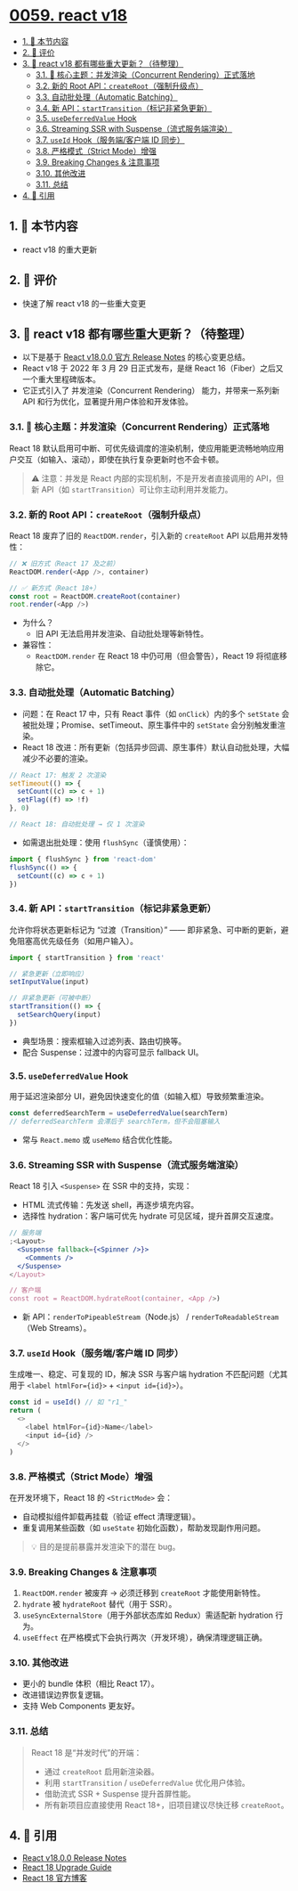 # [0059. react v18](https://github.com/tnotesjs/TNotes.react/tree/main/notes/0059.%20react%20v18)

<!-- region:toc -->

- [1. 🎯 本节内容](#1--本节内容)
- [2. 🫧 评价](#2--评价)
- [3. 🤖 react v18 都有哪些重大更新？（待整理）](#3--react-v18-都有哪些重大更新待整理)
  - [3.1. 🚀 核心主题：并发渲染（Concurrent Rendering）正式落地](#31--核心主题并发渲染concurrent-rendering正式落地)
  - [3.2. 新的 Root API：`createRoot`（强制升级点）](#32-新的-root-apicreateroot强制升级点)
  - [3.3. 自动批处理（Automatic Batching）](#33-自动批处理automatic-batching)
  - [3.4. 新 API：`startTransition`（标记非紧急更新）](#34-新-apistarttransition标记非紧急更新)
  - [3.5. `useDeferredValue` Hook](#35-usedeferredvalue-hook)
  - [3.6. Streaming SSR with Suspense（流式服务端渲染）](#36-streaming-ssr-with-suspense流式服务端渲染)
  - [3.7. `useId` Hook（服务端/客户端 ID 同步）](#37-useid-hook服务端客户端-id-同步)
  - [3.8. 严格模式（Strict Mode）增强](#38-严格模式strict-mode增强)
  - [3.9. Breaking Changes & 注意事项](#39-breaking-changes--注意事项)
  - [3.10. 其他改进](#310-其他改进)
  - [3.11. 总结](#311-总结)
- [4. 🔗 引用](#4--引用)

<!-- endregion:toc -->

## 1. 🎯 本节内容

- react v18 的重大更新

## 2. 🫧 评价

- 快速了解 react v18 的一些重大变更

## 3. 🤖 react v18 都有哪些重大更新？（待整理）

- 以下是基于 [React v18.0.0 官方 Release Notes][1] 的核心变更总结。
- React v18 于 2022 年 3 月 29 日正式发布，是继 React 16（Fiber）之后又一个重大里程碑版本。
- 它正式引入了 并发渲染（Concurrent Rendering） 能力，并带来一系列新 API 和行为优化，显著提升用户体验和开发体验。

### 3.1. 🚀 核心主题：并发渲染（Concurrent Rendering）正式落地

React 18 默认启用可中断、可优先级调度的渲染机制，使应用能更流畅地响应用户交互（如输入、滚动），即使在执行复杂更新时也不会卡顿。

> ⚠️ 注意：并发是 React 内部的实现机制，不是开发者直接调用的 API，但新 API（如 `startTransition`）可让你主动利用并发能力。

### 3.2. 新的 Root API：`createRoot`（强制升级点）

React 18 废弃了旧的 `ReactDOM.render`，引入新的 `createRoot` API 以启用并发特性：

```js
// ❌ 旧方式（React 17 及之前）
ReactDOM.render(<App />, container)

// ✅ 新方式（React 18+）
const root = ReactDOM.createRoot(container)
root.render(<App />)
```

- 为什么？
  - 旧 API 无法启用并发渲染、自动批处理等新特性。
- 兼容性：
  - `ReactDOM.render` 在 React 18 中仍可用（但会警告），React 19 将彻底移除它。

### 3.3. 自动批处理（Automatic Batching）

- 问题：在 React 17 中，只有 React 事件（如 `onClick`）内的多个 `setState` 会被批处理；Promise、setTimeout、原生事件中的 `setState` 会分别触发重渲染。
- React 18 改进：所有更新（包括异步回调、原生事件）默认自动批处理，大幅减少不必要的渲染。

```js
// React 17: 触发 2 次渲染
setTimeout(() => {
  setCount((c) => c + 1)
  setFlag((f) => !f)
}, 0)

// React 18: 自动批处理 → 仅 1 次渲染
```

- 如需退出批处理：使用 `flushSync`（谨慎使用）：

```js
import { flushSync } from 'react-dom'
flushSync(() => {
  setCount((c) => c + 1)
})
```

### 3.4. 新 API：`startTransition`（标记非紧急更新）

允许你将状态更新标记为 “过渡（Transition）” —— 即非紧急、可中断的更新，避免阻塞高优先级任务（如用户输入）。

```js
import { startTransition } from 'react'

// 紧急更新（立即响应）
setInputValue(input)

// 非紧急更新（可被中断）
startTransition(() => {
  setSearchQuery(input)
})
```

- 典型场景：搜索框输入过滤列表、路由切换等。
- 配合 Suspense：过渡中的内容可显示 fallback UI。

### 3.5. `useDeferredValue` Hook

用于延迟渲染部分 UI，避免因快速变化的值（如输入框）导致频繁重渲染。

```js
const deferredSearchTerm = useDeferredValue(searchTerm)
// deferredSearchTerm 会滞后于 searchTerm，但不会阻塞输入
```

- 常与 `React.memo` 或 `useMemo` 结合优化性能。

### 3.6. Streaming SSR with Suspense（流式服务端渲染）

React 18 引入 `<Suspense>` 在 SSR 中的支持，实现：

- HTML 流式传输：先发送 shell，再逐步填充内容。
- 选择性 hydration：客户端可优先 hydrate 可见区域，提升首屏交互速度。

```jsx
// 服务端
;<Layout>
  <Suspense fallback={<Spinner />}>
    <Comments />
  </Suspense>
</Layout>

// 客户端
const root = ReactDOM.hydrateRoot(container, <App />)
```

- 新 API：`renderToPipeableStream`（Node.js） / `renderToReadableStream`（Web Streams）。

### 3.7. `useId` Hook（服务端/客户端 ID 同步）

生成唯一、稳定、可复现的 ID，解决 SSR 与客户端 hydration 不匹配问题（尤其用于 `<label htmlFor={id}>` + `<input id={id}>`）。

```js
const id = useId() // 如 "r1_"
return (
  <>
    <label htmlFor={id}>Name</label>
    <input id={id} />
  </>
)
```

### 3.8. 严格模式（Strict Mode）增强

在开发环境下，React 18 的 `<StrictMode>` 会：

- 自动模拟组件卸载再挂载（验证 effect 清理逻辑）。
- 重复调用某些函数（如 `useState` 初始化函数），帮助发现副作用问题。

> 💡 目的是提前暴露并发渲染下的潜在 bug。

### 3.9. Breaking Changes & 注意事项

1. `ReactDOM.render` 被废弃 → 必须迁移到 `createRoot` 才能使用新特性。
2. `hydrate` 被 `hydrateRoot` 替代（用于 SSR）。
3. `useSyncExternalStore`（用于外部状态库如 Redux）需适配新 hydration 行为。
4. `useEffect` 在严格模式下会执行两次（开发环境），确保清理逻辑正确。

### 3.10. 其他改进

- 更小的 bundle 体积（相比 React 17）。
- 改进错误边界恢复逻辑。
- 支持 Web Components 更友好。

### 3.11. 总结

> React 18 是“并发时代”的开端：
>
> - 通过 `createRoot` 启用新渲染器。
> - 利用 `startTransition` / `useDeferredValue` 优化用户体验。
> - 借助流式 SSR + Suspense 提升首屏性能。
> - 所有新项目应直接使用 React 18+，旧项目建议尽快迁移 `createRoot`。

## 4. 🔗 引用

- [React v18.0.0 Release Notes][1]
- [React 18 Upgrade Guide][2]
- [React 18 官方博客][3]

[1]: https://github.com/facebook/react/releases/tag/v18.0.0
[2]: https://react.dev/blog/2022/03/08/react-18-upgrade-guide
[3]: https://react.dev/blog/2022/03/29/react-v18

